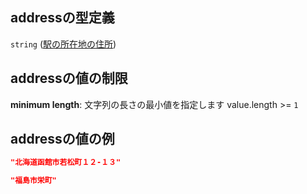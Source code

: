 ## addressの型定義

`string` ([駅の所在地の住所](tree_segment-properties-頂点リスト-探索部分木の頂点-properties-駅の所在地の住所.md))

## addressの値の制限

**minimum length**: 文字列の長さの最小値を指定します value.length >= `1`

## addressの値の例

```json
"北海道函館市若松町１２-１３"
```

```json
"福島市栄町"
```
